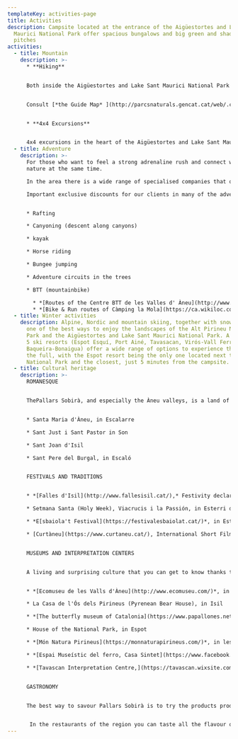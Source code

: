 ```yaml
---
templateKey: activities-page
title: Activities
description: Campsite located at the entrance of the Aigüestortes and Lake Sant
  Maurici National Park offer spacious bungalows and big green and shady camping
  pitches
activities:
  - title: Mountain
    description: >-
      * **Hiking**


      Both inside the Aigüestortes and Lake Sant Maurici National Park and in the surrounding area, you will always find a trail that suits you: from short family walks to long mountain hikes.


      Consult [*the Guide Map* ](http://parcsnaturals.gencat.cat/web/.content/Xarxa-de-parcs/aiguestortes/Inici/PDF/PNASM_planol_guia_LRv4_ENG_FRE.pdf)and the *[Brochure of recommended itineraries](http://parcsnaturals.gencat.cat/web/.content/Xarxa-de-parcs/aiguestortes/gaudeix-del-parc/guia-de-visita/Propostes-itineraris-per-dies/Pdf/itineraris_valls_aneu_en11.pdf)*.


      * **4x4 Excursions** 


      4x4 excursions in the heart of the Aigüestortes and Lake Sant Maurici National Park. *[More information ](https://www.taxisespot.com/home)*
  - title: Adventure
    description: >-
      For those who want to feel a strong adrenaline rush and connect with
      nature at the same time.

      In the area there is a wide range of specialised companies that offer adventure sports in all safety by providing the necessary equipment and a qualified guide or instructor.

      Important exclusive discounts for our clients in many of the adventure activities. We will give you more info at the reception.


      * Rafting

      * Canyoning (descent along canyons)

      * kayak

      * Horse riding

      * Bungee jumping

      * Adventure circuits in the trees

      * BTT (mountainbike)

        * *[Routes of the Centre BTT de les Valles d' Àneu](http://www.vallsdaneu.org/btt-cicloturisme/)*. 211 km of signposted routes of different levels. 
        * *[Bike & Run routes of Càmping la Mola](https://ca.wikiloc.com/wikiloc/map.do?sw=-89.9993295%2C-179.999&ne=89.999%2C179.999&loop=1&q=C%C3%A0mping%20la%20Mola&place=C%C3%A0mping%20la%20Mola&fitMapToTrails=1&uid=1782701&page=1)*. All of them start and finish at the campsite.
  - title: Winter activities
    description: Alpine, Nordic and mountain skiing, together with snowshoes, are
      one of the best ways to enjoy the landscapes of the Alt Pirineu Natural
      Park and the Aigüestortes and Lake Sant Maurici National Park. A total of
      5 ski resorts (Espot Esquí, Port Ainé, Tavasacan, Virós-Vall Ferrera and
      Baqueira-Bonaigua) offer a wide range of options to experience the snow to
      the full, with the Espot resort being the only one located next to a
      National Park and the closest, just 5 minutes from the campsite.
  - title: Cultural heritage
    description: >-
      ROMANESQUE


      ThePallars Sobirà, and especially the Àneu valleys, is a land of churches, hermitages and monasteries, with tall bell towers crowned with slate slabs that stand out above the villages and small hermitages hidden among the hills and mountains.


      * Santa Maria d'Àneu, in Escalarre

      * Sant Just i Sant Pastor in Son

      * Sant Joan d'Isil 

      * Sant Pere del Burgal, in Escaló


      FESTIVALS AND TRADITIONS


      * *[Falles d'Isil](http://www.fallesisil.cat/),* Festivity declared of National Interest in June 2010 and Intangible Heritage of Humanity by UNESCO in 2015.

      * Setmana Santa (Holy Week), Viacrucis i la Passión, in Esterri d'Àneu.

      * *E[sbaiola't Festival](https://festivalesbaiolat.cat/)*, in Esterri d'Aneu, street performing arts I for all audiences.

      * [Curtàneu](https://www.curtaneu.cat/), International Short Film Festival in les Valls d'Àneu, Pallars Sobirà. The festival is part of the Catalonia Film Festivals.


      MUSEUMS AND INTERPRETATION CENTERS


      A living and surprising culture that you can get to know thanks to the dissemination and protection of our historical heritage.


      * *[Ecomuseu de les Valls d'Àneu](http://www.ecomuseu.com/)*, in Esterri d'Àneu

      * La Casa de l'Ós dels Pirineus (Pyrenean Bear House), in Isil

      * *[The butterfly museum of Catalonia](https://www.papallones.net/)* , in Ribera de Cardós

      * House of the National Park, in Espot

      * *[Món Natura Pirineus](https://monnaturapirineus.com/)*, in les Planes de Son

      * *[Espai Museístic del ferro, Casa Sintet](https://www.facebook.com/casasintet/)*, in Alins

      * *[Tavascan Interpretation Centre,](https://tavascan.wixsite.com/tavascan)* The power of water


      GASTRONOMY


      The best way to savour Pallars Sobirà is to try the products produced in the area. Be sure to visit our local producers, who will offer you their best local products, and explain how they make them: cheeses, yoghurts, sausages...


       In the restaurants of the region you can taste all the flavour of the Pyrenees on the table: mushrooms, game meat, grilled meats, vianda or escudella (catalan soup with pasta, rice or both), girella (lam sausages), trinxat del Pallars...
---
```

